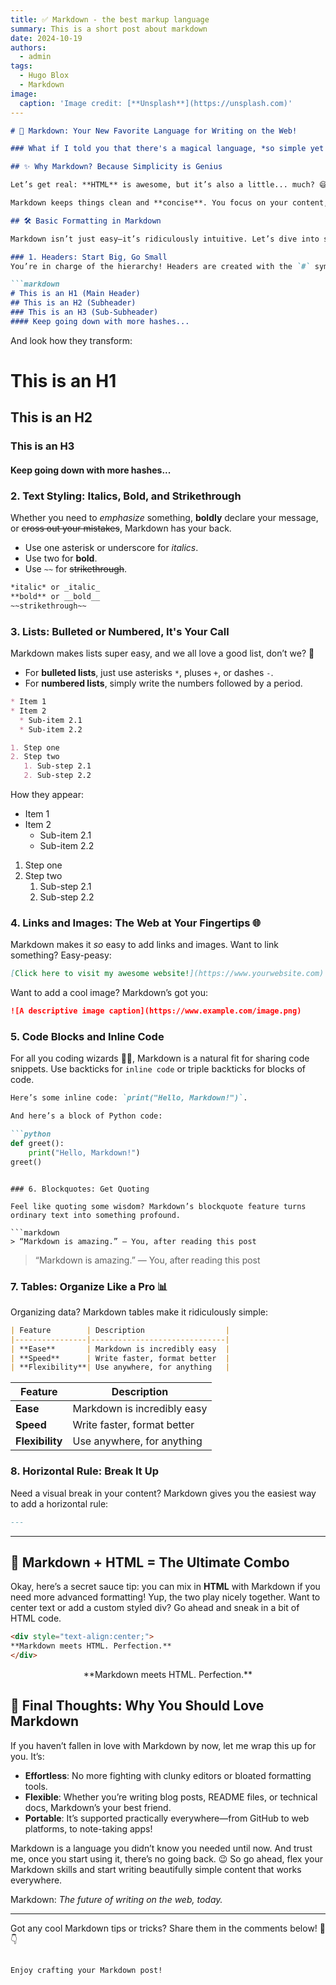 ```yaml
---
title: ✅ Markdown - the best markup language
summary: This is a short post about markdown
date: 2024-10-19
authors:
  - admin
tags:
  - Hugo Blox
  - Markdown
image:
  caption: 'Image credit: [**Unsplash**](https://unsplash.com)'
---
```


```markdown
# 🚀 Markdown: Your New Favorite Language for Writing on the Web!

### What if I told you that there's a magical language, *so simple yet so powerful*, that it turns your plain text into beautifully formatted web content? Welcome to **Markdown**—the best way to write, format, and publish on the internet, and the secret weapon of content creators worldwide! 💡

## ✨ Why Markdown? Because Simplicity is Genius

Let’s get real: **HTML** is awesome, but it’s also a little... much? 😅 If you’ve ever tangled with `<div>`, fought with `<p>`, or just wanted to scream at a rogue closing tag, Markdown is here to save the day. It’s simple, human-readable, and transforms your writing into HTML with minimal effort. 🧙‍♂️✨

Markdown keeps things clean and **concise**. You focus on your content, and Markdown will make sure it shines without all the heavy lifting. Sounds like a dream, right?

## 🛠️ Basic Formatting in Markdown

Markdown isn’t just easy—it’s ridiculously intuitive. Let’s dive into some key tricks, so you can start flexing your Markdown muscles 💪:

### 1. Headers: Start Big, Go Small
You’re in charge of the hierarchy! Headers are created with the `#` symbol. The more hashes, the smaller the header.

```markdown
# This is an H1 (Main Header)
## This is an H2 (Subheader)
### This is an H3 (Sub-Subheader)
#### Keep going down with more hashes...
```

And look how they transform:
# This is an H1
## This is an H2
### This is an H3
#### Keep going down with more hashes...

### 2. Text Styling: Italics, Bold, and Strikethrough

Whether you need to *emphasize* something, **boldly** declare your message, or ~~cross out your mistakes~~, Markdown has your back.

- Use one asterisk or underscore for *italics*.
- Use two for **bold**.
- Use `~~` for ~~strikethrough~~.

```markdown
*italic* or _italic_
**bold** or __bold__
~~strikethrough~~
```

### 3. Lists: Bulleted or Numbered, It's Your Call

Markdown makes lists super easy, and we all love a good list, don’t we? 📝

- For **bulleted lists**, just use asterisks `*`, pluses `+`, or dashes `-`.
- For **numbered lists**, simply write the numbers followed by a period.

```markdown
* Item 1
* Item 2
  * Sub-item 2.1
  * Sub-item 2.2

1. Step one
2. Step two
   1. Sub-step 2.1
   2. Sub-step 2.2
```

How they appear:

* Item 1
* Item 2
  * Sub-item 2.1
  * Sub-item 2.2

1. Step one
2. Step two
   1. Sub-step 2.1
   2. Sub-step 2.2

### 4. Links and Images: The Web at Your Fingertips 🌐

Markdown makes it *so* easy to add links and images. Want to link something? Easy-peasy:

```markdown
[Click here to visit my awesome website!](https://www.yourwebsite.com)
```

Want to add a cool image? Markdown’s got you:

```markdown
![A descriptive image caption](https://www.example.com/image.png)
```

### 5. Code Blocks and Inline Code

For all you coding wizards 🧙‍♂️, Markdown is a natural fit for sharing code snippets. Use backticks for `inline code` or triple backticks for blocks of code.

```markdown
Here’s some inline code: `print("Hello, Markdown!")`.

And here’s a block of Python code:

```python
def greet():
    print("Hello, Markdown!")
greet()
```
```

### 6. Blockquotes: Get Quoting

Feel like quoting some wisdom? Markdown’s blockquote feature turns ordinary text into something profound.

```markdown
> “Markdown is amazing.” — You, after reading this post
```

> “Markdown is amazing.” — You, after reading this post

### 7. Tables: Organize Like a Pro 📊

Organizing data? Markdown tables make it ridiculously simple:

```markdown
| Feature        | Description                  |
|----------------|------------------------------|
| **Ease**       | Markdown is incredibly easy  |
| **Speed**      | Write faster, format better  |
| **Flexibility**| Use anywhere, for anything   |
```

| Feature        | Description                  |
|----------------|------------------------------|
| **Ease**       | Markdown is incredibly easy  |
| **Speed**      | Write faster, format better  |
| **Flexibility**| Use anywhere, for anything   |

### 8. Horizontal Rule: Break It Up

Need a visual break in your content? Markdown gives you the easiest way to add a horizontal rule:

```markdown
---
```

---

## 🎨 Markdown + HTML = The Ultimate Combo

Okay, here’s a secret sauce tip: you can mix in **HTML** with Markdown if you need more advanced formatting! Yup, the two play nicely together. Want to center text or add a custom styled div? Go ahead and sneak in a bit of HTML code.

```markdown
<div style="text-align:center;">
**Markdown meets HTML. Perfection.**
</div>
```

<div style="text-align:center;">
**Markdown meets HTML. Perfection.**
</div>

## 🎉 Final Thoughts: Why You Should Love Markdown

If you haven’t fallen in love with Markdown by now, let me wrap this up for you. It’s:

- **Effortless**: No more fighting with clunky editors or bloated formatting tools.
- **Flexible**: Whether you’re writing blog posts, README files, or technical docs, Markdown’s your best friend.
- **Portable**: It’s supported practically everywhere—from GitHub to web platforms, to note-taking apps!

Markdown is a language you didn’t know you needed until now. And trust me, once you start using it, there’s no going back. 😉 So go ahead, flex your Markdown skills and start writing beautifully simple content that works everywhere. 

Markdown: *The future of writing on the web, today.*

---

Got any cool Markdown tips or tricks? Share them in the comments below! 🎤👇
```

Enjoy crafting your Markdown post!